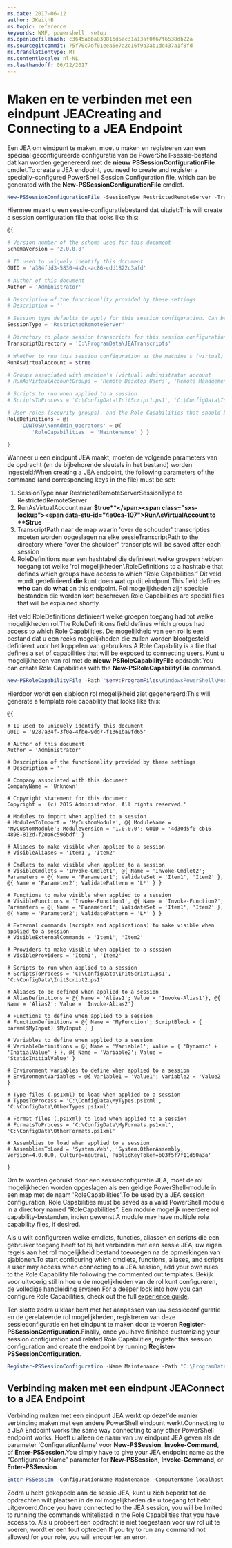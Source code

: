 ```yaml
---
ms.date: 2017-06-12
author: JKeithB
ms.topic: reference
keywords: WMF, powershell, setup
ms.openlocfilehash: c3645a6ba83081bd5ac31a13af0f67f6538db22a
ms.sourcegitcommit: 75f70c7df01eea5e7a2c16f9a3ab1dd437a1f8fd
ms.translationtype: MT
ms.contentlocale: nl-NL
ms.lasthandoff: 06/12/2017
---
```

# <a name="creating-and-connecting-to-a-jea-endpoint"></a><span data-ttu-id="4e0ca-102">Maken en te verbinden met een eindpunt JEA</span><span class="sxs-lookup"><span data-stu-id="4e0ca-102">Creating and Connecting to a JEA Endpoint</span></span>
<span data-ttu-id="4e0ca-103">Een JEA om eindpunt te maken, moet u maken en registreren van een speciaal geconfigureerde configuratie van de PowerShell-sessie-bestand dat kan worden gegenereerd met de **nieuw PSSessionConfigurationFile** cmdlet.</span><span class="sxs-lookup"><span data-stu-id="4e0ca-103">To create a JEA endpoint, you need to create and register a specially-configured PowerShell Session Configuration file, which can be generated with the **New-PSSessionConfigurationFile** cmdlet.</span></span>

```powershell
New-PSSessionConfigurationFile -SessionType RestrictedRemoteServer -TranscriptDirectory "C:\ProgramData\JEATranscripts" -RunAsVirtualAccount -RoleDefinitions @{ 'CONTOSO\NonAdmin_Operators' = @{ RoleCapabilities = 'Maintenance' }} -Path "$env:ProgramData\JEAConfiguration\Demo.pssc" 
```

<span data-ttu-id="4e0ca-104">Hiermee maakt u een sessie-configuratiebestand dat uitziet:</span><span class="sxs-lookup"><span data-stu-id="4e0ca-104">This will create a session configuration file that looks like this:</span></span> 
```powershell
@{

# Version number of the schema used for this document
SchemaVersion = '2.0.0.0'

# ID used to uniquely identify this document
GUID = 'a384fdd3-5830-4a2c-ac86-cdd1822c3afd'

# Author of this document
Author = 'Administrator'

# Description of the functionality provided by these settings
# Description = ''

# Session type defaults to apply for this session configuration. Can be 'RestrictedRemoteServer' (recommended), 'Empty', or 'Default'
SessionType = 'RestrictedRemoteServer'

# Directory to place session transcripts for this session configuration
TranscriptDirectory = 'C:\ProgramData\JEATranscripts'

# Whether to run this session configuration as the machine's (virtual) administrator account
RunAsVirtualAccount = $true

# Groups associated with machine's (virtual) administrator account
# RunAsVirtualAccountGroups = 'Remote Desktop Users', 'Remote Management Users'

# Scripts to run when applied to a session
# ScriptsToProcess = 'C:\ConfigData\InitScript1.ps1', 'C:\ConfigData\InitScript2.ps1'

# User roles (security groups), and the Role Capabilities that should be applied to them when applied to a session
RoleDefinitions = @{
    'CONTOSO\NonAdmin_Operators' = @{
        'RoleCapabilities' = 'Maintenance' } }

} 
```
<span data-ttu-id="4e0ca-105">Wanneer u een eindpunt JEA maakt, moeten de volgende parameters van de opdracht (en de bijbehorende sleutels in het bestand) worden ingesteld:</span><span class="sxs-lookup"><span data-stu-id="4e0ca-105">When creating a JEA endpoint, the following parameters of the command (and corresponding keys in the file) must be set:</span></span>
1.  <span data-ttu-id="4e0ca-106">SessionType naar RestrictedRemoteServer</span><span class="sxs-lookup"><span data-stu-id="4e0ca-106">SessionType to RestrictedRemoteServer</span></span>
2.  <span data-ttu-id="4e0ca-107">RunAsVirtualAccount naar **$true**</span><span class="sxs-lookup"><span data-stu-id="4e0ca-107">RunAsVirtualAccount to **$true**</span></span>
3.  <span data-ttu-id="4e0ca-108">TranscriptPath naar de map waarin 'over de schouder' transcripties moeten worden opgeslagen na elke sessie</span><span class="sxs-lookup"><span data-stu-id="4e0ca-108">TranscriptPath to the directory where “over the shoulder” transcripts will be saved after each session</span></span>
4.  <span data-ttu-id="4e0ca-109">RoleDefinitions naar een hashtabel die definieert welke groepen hebben toegang tot welke 'rol mogelijkheden'.</span><span class="sxs-lookup"><span data-stu-id="4e0ca-109">RoleDefinitions to a hashtable that defines which groups have access to which “Role Capabilities.”</span></span>  <span data-ttu-id="4e0ca-110">Dit veld wordt gedefinieerd **die** kunt doen **wat** op dit eindpunt.</span><span class="sxs-lookup"><span data-stu-id="4e0ca-110">This field defines **who** can do **what** on this endpoint.</span></span>   <span data-ttu-id="4e0ca-111">Rol mogelijkheden zijn speciale bestanden die worden kort beschreven.</span><span class="sxs-lookup"><span data-stu-id="4e0ca-111">Role Capabilities are special files that will be explained shortly.</span></span>


<span data-ttu-id="4e0ca-112">Het veld RoleDefinitions definieert welke groepen toegang had tot welke mogelijkheden rol.</span><span class="sxs-lookup"><span data-stu-id="4e0ca-112">The RoleDefinitions field defines which groups had access to which Role Capabilities.</span></span>  <span data-ttu-id="4e0ca-113">De mogelijkheid van een rol is een bestand dat u een reeks mogelijkheden die zullen worden blootgesteld definieert voor het koppelen van gebruikers.</span><span class="sxs-lookup"><span data-stu-id="4e0ca-113">A Role Capability is a file that defines a set of capabilities that will be exposed to connecting users.</span></span>  <span data-ttu-id="4e0ca-114">Kunt u mogelijkheden van rol met de **nieuw PSRoleCapabilityFile** opdracht.</span><span class="sxs-lookup"><span data-stu-id="4e0ca-114">You can create Role Capabilities with the **New-PSRoleCapabilityFile** command.</span></span>

```powershell
New-PSRoleCapabilityFile -Path "$env:ProgramFiles\WindowsPowerShell\Modules\DemoModule\RoleCapabilities\Maintenance.psrc" 
```

<span data-ttu-id="4e0ca-115">Hierdoor wordt een sjabloon rol mogelijkheid ziet gegenereerd:</span><span class="sxs-lookup"><span data-stu-id="4e0ca-115">This will generate a template role capability that looks like this:</span></span>
```
@{

# ID used to uniquely identify this document
GUID = '9287a34f-3f0e-4fbe-9dd7-f1361ba9fd65'

# Author of this document
Author = 'Administrator'

# Description of the functionality provided by these settings
# Description = ''

# Company associated with this document
CompanyName = 'Unknown'

# Copyright statement for this document
Copyright = '(c) 2015 Administrator. All rights reserved.'

# Modules to import when applied to a session
# ModulesToImport = 'MyCustomModule', @{ ModuleName = 'MyCustomModule'; ModuleVersion = '1.0.0.0'; GUID = '4d30d5f0-cb16-4898-812d-f20a6c596bdf' }

# Aliases to make visible when applied to a session
# VisibleAliases = 'Item1', 'Item2'

# Cmdlets to make visible when applied to a session
# VisibleCmdlets = 'Invoke-Cmdlet1', @{ Name = 'Invoke-Cmdlet2'; Parameters = @{ Name = 'Parameter1'; ValidateSet = 'Item1', 'Item2' }, @{ Name = 'Parameter2'; ValidatePattern = 'L*' } }

# Functions to make visible when applied to a session
# VisibleFunctions = 'Invoke-Function1', @{ Name = 'Invoke-Function2'; Parameters = @{ Name = 'Parameter1'; ValidateSet = 'Item1', 'Item2' }, @{ Name = 'Parameter2'; ValidatePattern = 'L*' } }

# External commands (scripts and applications) to make visible when applied to a session
# VisibleExternalCommands = 'Item1', 'Item2'

# Providers to make visible when applied to a session
# VisibleProviders = 'Item1', 'Item2'

# Scripts to run when applied to a session
# ScriptsToProcess = 'C:\ConfigData\InitScript1.ps1', 'C:\ConfigData\InitScript2.ps1'

# Aliases to be defined when applied to a session
# AliasDefinitions = @{ Name = 'Alias1'; Value = 'Invoke-Alias1'}, @{ Name = 'Alias2'; Value = 'Invoke-Alias2'}

# Functions to define when applied to a session
# FunctionDefinitions = @{ Name = 'MyFunction'; ScriptBlock = { param($MyInput) $MyInput } }

# Variables to define when applied to a session
# VariableDefinitions = @{ Name = 'Variable1'; Value = { 'Dynamic' + 'InitialValue' } }, @{ Name = 'Variable2'; Value = 'StaticInitialValue' }

# Environment variables to define when applied to a session
# EnvironmentVariables = @{ Variable1 = 'Value1'; Variable2 = 'Value2' }

# Type files (.ps1xml) to load when applied to a session
# TypesToProcess = 'C:\ConfigData\MyTypes.ps1xml', 'C:\ConfigData\OtherTypes.ps1xml'

# Format files (.ps1xml) to load when applied to a session
# FormatsToProcess = 'C:\ConfigData\MyFormats.ps1xml', 'C:\ConfigData\OtherFormats.ps1xml'

# Assemblies to load when applied to a session
# AssembliesToLoad = 'System.Web', 'System.OtherAssembly, Version=4.0.0.0, Culture=neutral, PublicKeyToken=b03f5f7f11d50a3a'

} 

```
<span data-ttu-id="4e0ca-116">Om te worden gebruikt door een sessieconfiguratie JEA, moet de rol mogelijkheden worden opgeslagen als een geldige PowerShell-module in een map met de naam 'RoleCapabilities'.</span><span class="sxs-lookup"><span data-stu-id="4e0ca-116">To be used by a JEA session configuration, Role Capabilities must be saved as a valid PowerShell module in a directory named “RoleCapabilities”.</span></span> <span data-ttu-id="4e0ca-117">Een module mogelijk meerdere rol capability-bestanden, indien gewenst.</span><span class="sxs-lookup"><span data-stu-id="4e0ca-117">A module may have multiple role capability files, if desired.</span></span>

<span data-ttu-id="4e0ca-118">Als u wilt configureren welke cmdlets, functies, aliassen en scripts die een gebruiker toegang heeft tot bij het verbinden met een sessie JEA, uw eigen regels aan het rol mogelijkheid bestand toevoegen na de opmerkingen van sjablonen.</span><span class="sxs-lookup"><span data-stu-id="4e0ca-118">To start configuring which cmdlets, functions, aliases, and scripts a user may access when connecting to a JEA session, add your own rules to the Role Capability file following the commented out templates.</span></span> <span data-ttu-id="4e0ca-119">Bekijk voor uitvoerig stil in hoe u de mogelijkheden van de rol kunt configureren, de volledige [handleiding ervaren](http://aka.ms/JEA).</span><span class="sxs-lookup"><span data-stu-id="4e0ca-119">For a deeper look into how you can configure Role Capabilities, check out the full [experience guide](http://aka.ms/JEA).</span></span>

<span data-ttu-id="4e0ca-120">Ten slotte zodra u klaar bent met het aanpassen van uw sessieconfiguratie en de gerelateerde rol mogelijkheden, registreren van deze sessieconfiguratie en het eindpunt te maken door te voeren **Register-PSSessionConfiguration**.</span><span class="sxs-lookup"><span data-stu-id="4e0ca-120">Finally, once you have finished customizing your session configuration and related Role Capabilities, register this session configuration and create the endpoint by running **Register-PSSessionConfiguration**.</span></span>

```powershell
Register-PSSessionConfiguration -Name Maintenance -Path "C:\ProgramData\JEAConfiguration\Demo.pssc" 
```

## <a name="connect-to-a-jea-endpoint"></a><span data-ttu-id="4e0ca-121">Verbinding maken met een eindpunt JEA</span><span class="sxs-lookup"><span data-stu-id="4e0ca-121">Connect to a JEA Endpoint</span></span>
<span data-ttu-id="4e0ca-122">Verbinding maken met een eindpunt JEA werkt op dezelfde manier verbinding maken met een andere PowerShell eindpunt werkt.</span><span class="sxs-lookup"><span data-stu-id="4e0ca-122">Connecting to a JEA Endpoint works the same way connecting to any other PowerShell endpoint works.</span></span>  <span data-ttu-id="4e0ca-123">Hoeft u alleen de naam van uw eindpunt JEA geven als de parameter 'ConfigurationName' voor **New-PSSession**, **Invoke-Command**, of **Enter-PSSession**.</span><span class="sxs-lookup"><span data-stu-id="4e0ca-123">You simply have to give your JEA endpoint name as the “ConfigurationName” parameter for **New-PSSession**, **Invoke-Command**, or **Enter-PSSession**.</span></span>

```powershell
Enter-PSSession -ConfigurationName Maintenance -ComputerName localhost
```
<span data-ttu-id="4e0ca-124">Zodra u hebt gekoppeld aan de sessie JEA, kunt u zich beperkt tot de opdrachten wilt plaatsen in de rol mogelijkheden die u toegang tot hebt uitgevoerd.</span><span class="sxs-lookup"><span data-stu-id="4e0ca-124">Once you have connected to the JEA session, you will be limited to running the commands whitelisted in the Role Capabilities that you have access to.</span></span> <span data-ttu-id="4e0ca-125">Als u probeert een opdracht is niet toegestaan voor uw rol uit te voeren, wordt er een fout optreden.</span><span class="sxs-lookup"><span data-stu-id="4e0ca-125">If you try to run any command not allowed for your role, you will encounter an error.</span></span>

